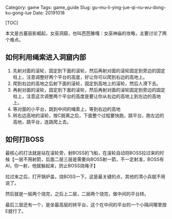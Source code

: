 Category: game
Tags: game_guide
Slug: gu-mu-li-ying-jue-qi-nu-wu-dong-ku-gong-lue
Date: 20191018

[TOC]

本文是古墓丽影崛起，女巫洞窟，也叫芭芭雅嘎：女巫神庙的攻略，主要讨论了两个难点。 

## 如何利用绳索进入洞窟内部

1. 先射对面的滚轮，固定到下面的滚轮，然后再射对面的滚轮固定到旁边的固定柱上，注意调整好两个平台的高度，好让你可以爬到右边的高地上。
2. 爬到右边的高地之后射下面的滚轮，固定到高地上的滚轮，然后人滑下去。
3. 再射对面的滚轮，固定到下面的滚轮，然后再射对面的滚轮固定到旁边的固定柱上，注意这次调整两个平台的高度是要让你从右边的高地上到左边的高地上。
4. 等对面的小平台，跳到中间的绳索上，等到右边的高地
5. 转右边高地的滚轮，按C脱离之后，下面整个过程要快跑，跳平台，跑左边的高地，跳平台，连跳爬上去。

## 如何打BOSS

最核心的打法就是站在滚轮旁，射BOSS的飞船，在滚轮自动将BOSS拉过来的时候【一层不用射箭，后面二层三层是需要向BOSS射一箭，不一定射准，BOSS有AI，你一射，他就躲起来，防止BOSS烧绳子】

拉过来之后，打开锅炉盖，烧BOSS一下。这是最关键的点，其他的清小兵就不用说了。

然后就是一层两个烧完，之后上二层，二层两个烧完，做中间的平台转。

最后三层还有一个，是坐最高层的转平台，这个在中间的平台的一个小隔间哪里按E就行了。